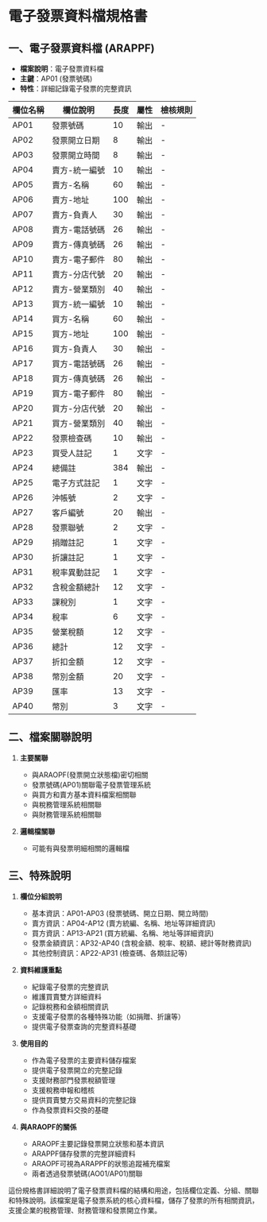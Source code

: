 # 電子發票資料檔規格書

## 一、電子發票資料檔 (ARAPPF)
- **檔案說明**：電子發票資料檔
- **主鍵**：AP01 (發票號碼)
- **特性**：詳細記錄電子發票的完整資訊

| 欄位名稱 | 欄位說明 | 長度 | 屬性 | 檢核規則 |
|---------|---------|------|------|----------|
| AP01 | 發票號碼 | 10 | 輸出 | - |
| AP02 | 發票開立日期 | 8 | 輸出 | - |
| AP03 | 發票開立時間 | 8 | 輸出 | - |
| AP04 | 賣方-統一編號 | 10 | 輸出 | - |
| AP05 | 賣方-名稱 | 60 | 輸出 | - |
| AP06 | 賣方-地址 | 100 | 輸出 | - |
| AP07 | 賣方-負責人 | 30 | 輸出 | - |
| AP08 | 賣方-電話號碼 | 26 | 輸出 | - |
| AP09 | 賣方-傳真號碼 | 26 | 輸出 | - |
| AP10 | 賣方-電子郵件 | 80 | 輸出 | - |
| AP11 | 賣方-分店代號 | 20 | 輸出 | - |
| AP12 | 賣方-營業類別 | 40 | 輸出 | - |
| AP13 | 買方-統一編號 | 10 | 輸出 | - |
| AP14 | 買方-名稱 | 60 | 輸出 | - |
| AP15 | 買方-地址 | 100 | 輸出 | - |
| AP16 | 買方-負責人 | 30 | 輸出 | - |
| AP17 | 買方-電話號碼 | 26 | 輸出 | - |
| AP18 | 買方-傳真號碼 | 26 | 輸出 | - |
| AP19 | 買方-電子郵件 | 80 | 輸出 | - |
| AP20 | 買方-分店代號 | 20 | 輸出 | - |
| AP21 | 買方-營業類別 | 40 | 輸出 | - |
| AP22 | 發票檢查碼 | 10 | 輸出 | - |
| AP23 | 買受人註記 | 1 | 文字 | - |
| AP24 | 總備註 | 384 | 輸出 | - |
| AP25 | 電子方式註記 | 1 | 文字 | - |
| AP26 | 沖帳號 | 2 | 文字 | - |
| AP27 | 客戶編號 | 20 | 輸出 | - |
| AP28 | 發票聯號 | 2 | 文字 | - |
| AP29 | 捐贈註記 | 1 | 文字 | - |
| AP30 | 折讓註記 | 1 | 文字 | - |
| AP31 | 稅率異動註記 | 1 | 文字 | - |
| AP32 | 含稅金額總計 | 12 | 文字 | - |
| AP33 | 課稅別 | 1 | 文字 | - |
| AP34 | 稅率 | 6 | 文字 | - |
| AP35 | 營業稅額 | 12 | 文字 | - |
| AP36 | 總計 | 12 | 文字 | - |
| AP37 | 折扣金額 | 12 | 文字 | - |
| AP38 | 幣別金額 | 20 | 文字 | - |
| AP39 | 匯率 | 13 | 文字 | - |
| AP40 | 幣別 | 3 | 文字 | - |

## 二、檔案關聯說明

1. **主要關聯**
   - 與ARAOPF(發票開立狀態檔)密切相關
   - 發票號碼(AP01)關聯電子發票管理系統
   - 與買方和賣方基本資料檔案相關聯
   - 與稅務管理系統相關聯
   - 與財務管理系統相關聯

2. **邏輯檔關聯**
   - 可能有與發票明細相關的邏輯檔

## 三、特殊說明

1. **欄位分組說明**
   - 基本資訊：AP01-AP03 (發票號碼、開立日期、開立時間)
   - 賣方資訊：AP04-AP12 (賣方統編、名稱、地址等詳細資訊)
   - 買方資訊：AP13-AP21 (買方統編、名稱、地址等詳細資訊)
   - 發票金額資訊：AP32-AP40 (含稅金額、稅率、稅額、總計等財務資訊)
   - 其他控制資訊：AP22-AP31 (檢查碼、各類註記等)

2. **資料維護重點**
   - 紀錄電子發票的完整資訊
   - 維護買賣雙方詳細資料
   - 記錄稅務和金額相關資訊
   - 支援電子發票的各種特殊功能（如捐贈、折讓等）
   - 提供電子發票查詢的完整資料基礎

3. **使用目的**
   - 作為電子發票的主要資料儲存檔案
   - 提供電子發票開立的完整記錄
   - 支援財務部門發票稅額管理
   - 支援稅務申報和稽核
   - 提供買賣雙方交易資料的完整記錄
   - 作為發票資料交換的基礎

4. **與ARAOPF的關係**
   - ARAOPF主要記錄發票開立狀態和基本資訊
   - ARAPPF儲存發票的完整詳細資料
   - ARAOPF可視為ARAPPF的狀態追蹤補充檔案
   - 兩者透過發票號碼(AO01/AP01)關聯

這份規格書詳細說明了電子發票資料檔的結構和用途，包括欄位定義、分組、關聯和特殊說明。該檔案是電子發票系統的核心資料檔，儲存了發票的所有相關資訊，支援企業的稅務管理、財務管理和發票開立作業。 